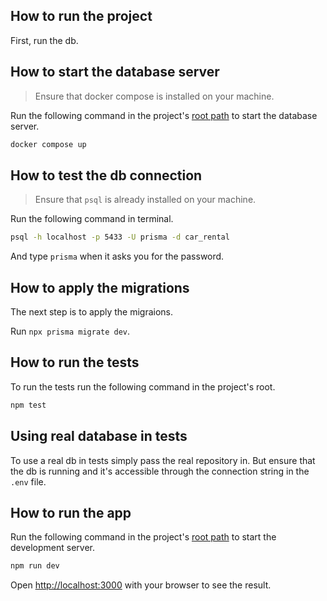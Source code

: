 ## How to run the project

First, run the db.

## How to start the database server

> Ensure that docker compose is installed on your machine.

Run the following command in the project's [root path](./) to start the database server.
```bash
docker compose up
```
## How to test the db connection

> Ensure that `psql` is already installed on your machine.

Run the following command in terminal.
```bash
psql -h localhost -p 5433 -U prisma -d car_rental
```
And type `prisma` when it asks you for the password.

## How to apply the migrations
The next step is to apply the migraions.

Run `npx prisma migrate dev`.

## How to run the tests
To run the tests run the following command in the project's root.
```bash
npm test
```

## Using real database in tests
To use a real db in tests simply pass the real repository in. But ensure that the db is running and it's accessible through the connection string in the `.env` file.


## How to run the app

Run the following command in the project's [root path](./) to start the development server.
```bash
npm run dev
```

Open [http://localhost:3000](http://localhost:3000) with your browser to see the result.